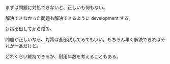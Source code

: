 まずは問題に対処できないと、正しいも何もない。

解決できなかった問題も解決できるように development する。

対策を出してから絞る。

問題が正しいなら、対策は全部試してみてもいい。もちろん早く解決できればそれが一番だけど。

どれくらい維持できるか、耐用年数を考えることもある。
